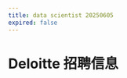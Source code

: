 ```yaml
---
title: data scientist 20250605
expired: false
---
```


# Deloitte 招聘信息

<JobPostingTable job-posting-json-path="deloitte/data/data-scientist-20250609.json" />
